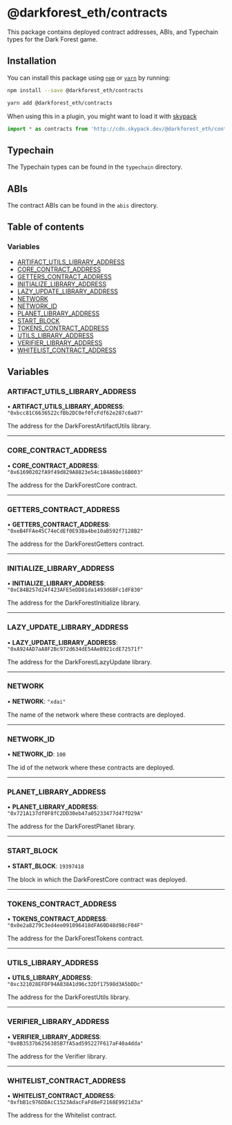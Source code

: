 # @darkforest_eth/contracts

This package contains deployed contract addresses, ABIs, and Typechain types
for the Dark Forest game.

## Installation

You can install this package using [`npm`](https://www.npmjs.com) or
[`yarn`](https://classic.yarnpkg.com/lang/en/) by running:

```bash
npm install --save @darkforest_eth/contracts
```

```bash
yarn add @darkforest_eth/contracts
```

When using this in a plugin, you might want to load it with [skypack](https://www.skypack.dev)

```js
import * as contracts from 'http://cdn.skypack.dev/@darkforest_eth/contracts';
```

## Typechain

The Typechain types can be found in the `typechain` directory.

## ABIs

The contract ABIs can be found in the `abis` directory.

## Table of contents

### Variables

- [ARTIFACT_UTILS_LIBRARY_ADDRESS](README.md#artifact_utils_library_address)
- [CORE_CONTRACT_ADDRESS](README.md#core_contract_address)
- [GETTERS_CONTRACT_ADDRESS](README.md#getters_contract_address)
- [INITIALIZE_LIBRARY_ADDRESS](README.md#initialize_library_address)
- [LAZY_UPDATE_LIBRARY_ADDRESS](README.md#lazy_update_library_address)
- [NETWORK](README.md#network)
- [NETWORK_ID](README.md#network_id)
- [PLANET_LIBRARY_ADDRESS](README.md#planet_library_address)
- [START_BLOCK](README.md#start_block)
- [TOKENS_CONTRACT_ADDRESS](README.md#tokens_contract_address)
- [UTILS_LIBRARY_ADDRESS](README.md#utils_library_address)
- [VERIFIER_LIBRARY_ADDRESS](README.md#verifier_library_address)
- [WHITELIST_CONTRACT_ADDRESS](README.md#whitelist_contract_address)

## Variables

### ARTIFACT_UTILS_LIBRARY_ADDRESS

• **ARTIFACT_UTILS_LIBRARY_ADDRESS**: `"0xbcc81C6636522cfBb2DC0ef0fcFdf62e287c6a87"`

The address for the DarkForestArtifactUtils library.

---

### CORE_CONTRACT_ADDRESS

• **CORE_CONTRACT_ADDRESS**: `"0x61690202fA9f49d829A8823e54c184A60e16B003"`

The address for the DarkForestCore contract.

---

### GETTERS_CONTRACT_ADDRESS

• **GETTERS_CONTRACT_ADDRESS**: `"0xeB4FFAe45C74eCdEf0E93Ba4be10aB592f7128B2"`

The address for the DarkForestGetters contract.

---

### INITIALIZE_LIBRARY_ADDRESS

• **INITIALIZE_LIBRARY_ADDRESS**: `"0xC84B257d24f423AFE5eDD81da1493d6BFc1dF830"`

The address for the DarkForestInitialize library.

---

### LAZY_UPDATE_LIBRARY_ADDRESS

• **LAZY_UPDATE_LIBRARY_ADDRESS**: `"0xA924AD7aA8F2Bc972d634dE54AeB921cdE72571f"`

The address for the DarkForestLazyUpdate library.

---

### NETWORK

• **NETWORK**: `"xdai"`

The name of the network where these contracts are deployed.

---

### NETWORK_ID

• **NETWORK_ID**: `100`

The id of the network where these contracts are deployed.

---

### PLANET_LIBRARY_ADDRESS

• **PLANET_LIBRARY_ADDRESS**: `"0x721A137df0F8fC2DD30eb47a05233477d47fD29A"`

The address for the DarkForestPlanet library.

---

### START_BLOCK

• **START_BLOCK**: `19397418`

The block in which the DarkForestCore contract was deployed.

---

### TOKENS_CONTRACT_ADDRESS

• **TOKENS_CONTRACT_ADDRESS**: `"0x0e2a8279C3ed4ee091096418dFA60D48d98cF04F"`

The address for the DarkForestTokens contract.

---

### UTILS_LIBRARY_ADDRESS

• **UTILS_LIBRARY_ADDRESS**: `"0xc321028EFDF94A838A1d96c32Df17598d3A5bDDc"`

The address for the DarkForestUtils library.

---

### VERIFIER_LIBRARY_ADDRESS

• **VERIFIER_LIBRARY_ADDRESS**: `"0x0B3537b6256385B7fA5ad595227F617aF40a4dda"`

The address for the Verifier library.

---

### WHITELIST_CONTRACT_ADDRESS

• **WHITELIST_CONTRACT_ADDRESS**: `"0xfbB1c976DDAcC1523AdacFaFd8eF2168E9921d3a"`

The address for the Whitelist contract.
